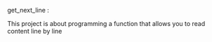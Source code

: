 get_next_line :

This project is about programming a function that allows you to read content line by line
